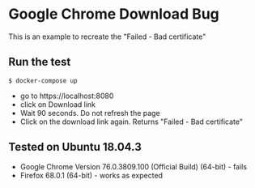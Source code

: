 # Google Chrome Download Bug

This is an example to recreate the "Failed - Bad certificate"

## Run the test
```
$ docker-compose up
```

 - go to https://localhost:8080
 - click on Download link
 - Wait 90 seconds. Do not refresh the page
 - Click on the download link again. Returns "Failed - Bad certificate"

## Tested on Ubuntu 18.04.3 

 - Google Chrome Version 76.0.3809.100 (Official Build) (64-bit) - fails
 - Firefox 68.0.1 (64-bit) - works as expected
